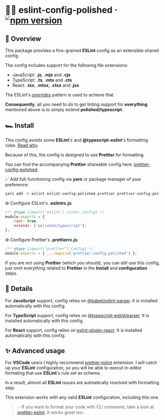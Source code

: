 # 💅🏼 eslint-config-polished · [![npm version](https://badge.fury.io/js/eslint-config-polished.svg)](https://badge.fury.io/js/eslint-config-polished)

## 🔎 Overview

This package provides a fine-grained **ESLint** config as an extensible shared config.

The config includes support for the following file extensions:

-   JavaScript: **.js**, **.mjs** and **.cjs**
-   TypeScript: **.ts**, **.mts** and **.cts**
-   React: **.tsx**, **.mtsx**, **.ctsx** and **.jsx**

The ESLint's
[overrides](https://eslint.org/docs/latest/use/configure/configuration-files#how-do-overrides-work)
pattern is used to achieve that.

**Consequently**, all you need to do to get linting support for **everything** mentioned above is to
simply extend **polished/typescript**.

## 🏎️ Install

This config avoids some **ESLint**'s and **@typescript-eslint**'s formatting rules.
[Read why](https://typescript-eslint.io/linting/troubleshooting/formatting/).

Because of this, the config is designed to use **Prettier** for formatting.

You can find the accompanying **Prettier** shareable config here:
[prettier-config-polished](https://github.com/dvakatsiienko/bytes/tree/main/packages/prettier-config-polished).

✅ Add full-functioning config via **yarn** or package manager of your preference:

```sh
yarn add -D eslint eslint-config-polished prettier prettier-config-polished
```

⚙️ Configure ESLint's **.eslintrc.js**:

```js
/** @type {import('eslint').Linter.Config} */
module.exports = {
    root: true,
    extends: ['polished/typescript'],
};
```

⚙️ Configure Prettier's **.prettierrc.js**:

```js
/** @type {import("prettier").Config} */
module.exports = { ...require('prettier-config-polished') };
```

If you are not using **Prettier** (which you should), you can still use this config, just omit
everything related to **Prettier** in the **Install** and **configuration** steps.

## 🔬 Details

For **JavaScript** support, config relies on
[@babel/eslint-parser](https://github.com/babel/babel/tree/main/eslint/babel-eslint-parser). It is
installed automatically with this config.

For **TypeScript** support, config relies on
[@typescript-eslint/parser](https://github.com/typescript-eslint/typescript-eslint/tree/master/packages/parser).
It is installed automatically with this config.

For **React** support, config relies on
[eslint-plugin-react](https://github.com/jsx-eslint/eslint-plugin-react). It is installed
automatically with this config.

## ✨ Advanced usage

For **VSCode** users I highly recommend [prettier-eslint](https://marketplace.visualstudio.com/items?itemName=rvest.vs-code-prettier-eslint) extension. I will catch up your **ESLint** configuration, so you will be able to execut in-editor formating that use **ESLint**'s rule set as schema.

In a result, almost all **ESLint** issues are autmatically resolved with formatting step.

This extension works with any valid **ESLint** configuration, including this one.

> 💡 If you want to format your code with CLI command, take a look at [prettier-eslint](https://github.com/prettier/prettier-eslint). It works great too.
